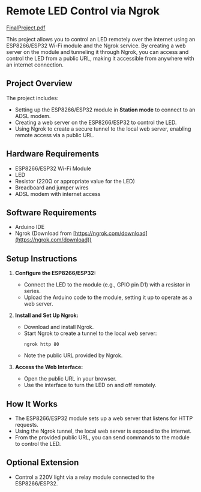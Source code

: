 
# Remote LED Control via Ngrok
[FinalProject.pdf](https://github.com/Aliz-f/Esp8266_Internet-of-things/files/6796162/FinalProject.pdf)

This project allows you to control an LED remotely over the internet using an ESP8266/ESP32 Wi-Fi module and the Ngrok service. By creating a web server on the module and tunneling it through Ngrok, you can access and control the LED from a public URL, making it accessible from anywhere with an internet connection.

## Project Overview
The project includes:
- Setting up the ESP8266/ESP32 module in **Station mode** to connect to an ADSL modem.
- Creating a web server on the ESP8266/ESP32 to control the LED.
- Using Ngrok to create a secure tunnel to the local web server, enabling remote access via a public URL.

## Hardware Requirements
- ESP8266/ESP32 Wi-Fi Module
- LED
- Resistor (220Ω or appropriate value for the LED)
- Breadboard and jumper wires
- ADSL modem with internet access

## Software Requirements
- Arduino IDE
- Ngrok (Download from [https://ngrok.com/download](https://ngrok.com/download))

## Setup Instructions
1. **Configure the ESP8266/ESP32:**
   - Connect the LED to the module (e.g., GPIO pin D1) with a resistor in series.
   - Upload the Arduino code to the module, setting it up to operate as a web server.

2. **Install and Set Up Ngrok:**
   - Download and install Ngrok.
   - Start Ngrok to create a tunnel to the local web server:
     ```
     ngrok http 80
     ```
   - Note the public URL provided by Ngrok.

3. **Access the Web Interface:**
   - Open the public URL in your browser.
   - Use the interface to turn the LED on and off remotely.

## How It Works
- The ESP8266/ESP32 module sets up a web server that listens for HTTP requests.
- Using the Ngrok tunnel, the local web server is exposed to the internet.
- From the provided public URL, you can send commands to the module to control the LED.

## Optional Extension
- Control a 220V light via a relay module connected to the ESP8266/ESP32.

